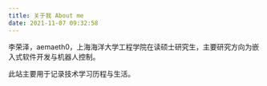 ```yaml
---
title: 关于我 About me
date: 2021-11-07 09:32:58
---
```

李荣泽，aemaeth0，上海海洋大学工程学院在读硕士研究生，主要研究方向为嵌入式软件开发与机器人控制。  
  
此站主要用于记录技术学习历程与生活。
